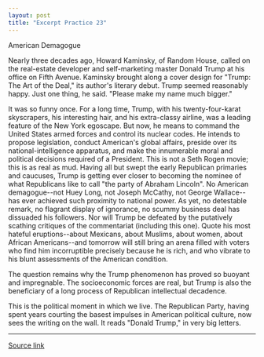 ```yaml
---
layout: post
title: "Excerpt Practice 23"
---
```


American Demagogue

Nearly three decades ago, Howard Kaminsky, of Random House, called on the real-estate developer and self-marketing master Donald Trump at his office on Fifth Avenue. Kaminsky brought along a cover design for "Trump: The Art of the Deal," its author's literary debut. Trump seemed reasonably happy. Just one thing, he said. "Please make my name much bigger."

It was so funny once. For a long time, Trump, with his twenty-four-karat skyscrapers, his interesting hair, and his extra-classy airline, was a leading feature of the New York egoscape. But now, he means to command the United States armed forces and control its nuclear codes. He intends to propose legislation, conduct American's global affairs, preside over its national-intelligence apparatus, and make the innumerable moral and political decisions required of a President. This is not a Seth Rogen movie; this is as real as mud. Having all but swept the early Republican primaries and caucuses, Trump is getting ever closer to becoming the nominee of what Republicans like to call "the party of Abraham Lincoln". No American demagogue--not Huey Long, not Joseph McCathy, not George Wallace--has ever achieved such proximity to national power. As yet, no detestable remark, no flagrant display of ignorance, no scummy business deal has dissuaded his followers. Nor will Trump be defeated by the putatively scathing critiques of the commentariat (including this one). Quote his most hateful eruptions--about Mexicans, about Muslims, about women, about African Americans--and tomorrow will still bring an arena filled with voters who find him incorruptible precisely because he is rich, and who vibrate to his blunt assessments of the American condition. 

The question remains why the Trump phenomenon has proved so buoyant and impregnable. The socioeconomic forces are real, but Trump is also the beneficiary of a long process of Republican intellectual decadence. 

This is the political moment in which we live. The Republican Party, having spent years courting the basest impulses in American political culture, now sees the writing on the wall. It reads "Donald Trump," in very big letters.



*************************************************************************************

[Source link][link]

[link]: http://www.newyorker.com/magazine/2016/03/14/behind-the-trump-phenomenon
